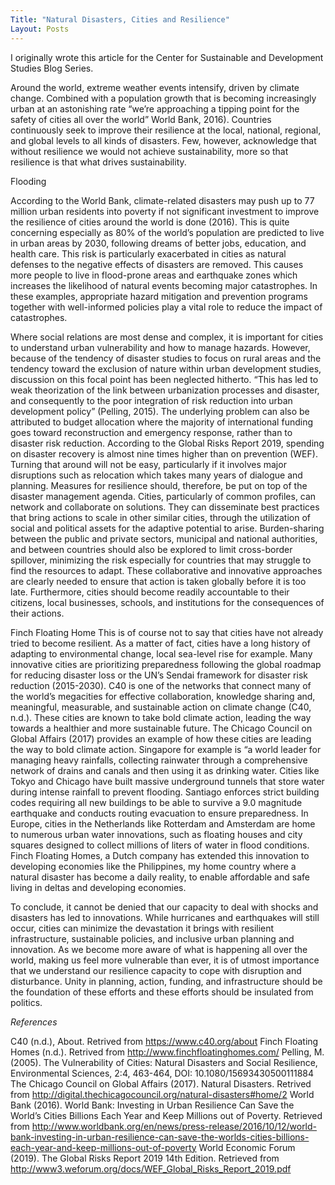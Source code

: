 ```yaml
---
Title: "Natural Disasters, Cities and Resilience"
Layout: Posts
---
```


I originally wrote this article for the Center for Sustainable and Development Studies Blog Series.

Around the world, extreme weather events intensify, driven by climate change. 
Combined with a population growth that is becoming increasingly urban at an astonishing rate “we’re approaching a tipping point for
the safety of cities all over the world” World Bank, 2016). Countries continuously seek to improve their resilience at the local, 
national, regional, and global levels to all kinds of disasters. Few, however, acknowledge that without resilience we would not achieve 
sustainability, more so that resilience is that what drives sustainability. 

Flooding

According to the World Bank, climate-related disasters may push up to 77 million urban residents into poverty if not significant investment 
to improve the resilience of cities around the world is done (2016). This is quite concerning especially as 80% of the world’s population are 
predicted to live in urban areas by 2030, following dreams of better jobs, education, and health care. This risk is particularly exacerbated 
in cities as natural defenses to the negative effects of disasters are removed. This causes more people to live in flood-prone areas and earthquake 
zones which increases the likelihood of natural events becoming major catastrophes. In these examples, appropriate hazard mitigation and prevention 
programs together with well-informed policies play a vital role to reduce the impact of catastrophes.

Where social relations are most dense and complex, it is important for cities to understand urban vulnerability and how to manage hazards. 
However, because of the tendency of disaster studies to focus on rural areas and the tendency toward the exclusion of nature within urban development 
studies, discussion on this focal point has been neglected hitherto. “This has led to weak theorization of the link between urbanization processes 
and disaster, and consequently to the poor integration of risk reduction into urban development policy” (Pelling, 2015). 
The underlying problem can also be attributed to budget allocation where the majority of international funding goes toward 
reconstruction and emergency response, rather than to disaster risk reduction. According to the Global Risks Report 2019, 
spending on disaster recovery is almost nine times higher than on prevention (WEF). Turning that around will not be easy, 
particularly if it involves major disruptions such as relocation which takes many years of dialogue and planning. 
Measures for resilience should, therefore, be put on top of the disaster management agenda. Cities, particularly of common profiles, can network and 
collaborate on solutions. They can disseminate best practices that bring actions to scale in other similar cities, through the utilization of social 
and political assets for the adaptive potential to arise. Burden-sharing between the public and private sectors, municipal and national authorities, 
and between countries should also be explored to limit cross-border spillover, minimizing the risk especially for countries that may struggle to 
find the resources to adapt. These collaborative and innovative approaches are clearly needed to ensure that action is taken globally before 
it is too late. Furthermore, cities should become readily accountable to their citizens, local businesses, schools, and institutions for the
consequences of their actions.

Finch Floating Home
This is of course not to say that cities have not already tried to become resilient. As a matter of fact, cities have a long history of adapting to environmental change, local sea-level rise for example. Many innovative cities are prioritizing preparedness following the global roadmap for reducing disaster loss or the UN’s Sendai framework for disaster risk reduction (2015-2030). C40 is one of the networks that connect many of the world’s megacities for effective collaboration, knowledge sharing and, meaningful, measurable, and sustainable action on climate change (C40, n.d.). These cities are known to take bold climate action, leading the way towards a healthier and more sustainable future.  The Chicago Council on Global Affairs (2017) provides an example of how these cities are leading the way to bold climate action. Singapore for example is “a world leader for managing heavy rainfalls, collecting rainwater through a comprehensive network of drains and canals and then using it as drinking water. Cities like Tokyo and Chicago have built massive underground tunnels that store water during intense rainfall to prevent flooding. Santiago enforces strict building codes requiring all new buildings to be able to survive a 9.0 magnitude earthquake and conducts routing evacuation to ensure preparedness. In Europe, cities in the Netherlands like Rotterdam and Amsterdam are home to numerous urban water innovations, such as floating houses and city squares designed to collect millions of liters of water in flood conditions. Finch Floating Homes,  a Dutch company has extended this innovation to developing economies like the Philippines, my home country where a natural disaster has become a daily reality, to enable affordable and safe living in deltas and developing economies.

To conclude, it cannot be denied that our capacity to deal with shocks and disasters has led to innovations. While hurricanes and earthquakes will still occur, cities can minimize the devastation it brings with resilient infrastructure, sustainable policies, and inclusive urban planning and innovation. As we become more aware of what is happening all over the world, making us feel more vulnerable than ever, it is of utmost importance that we understand our resilience capacity to cope with disruption and disturbance. Unity in planning, action, funding, and infrastructure should be the foundation of these efforts and these efforts should be insulated from politics.

*References*

C40 (n.d.), About. Retrived from https://www.c40.org/about
Finch Floating Homes (n.d.). Retrived from http://www.finchfloatinghomes.com/
Pelling, M. (2005). The Vulnerability of Cities: Natural Disasters and Social Resilience, Environmental Sciences, 2:4, 463-464, DOI: 10.1080/15693430500111884
The Chicago Council on Global Affairs (2017). Natural Disasters. Retrived from http://digital.thechicagocouncil.org/natural-disasters#home/2
World Bank (2016). World Bank: Investing in Urban Resilience Can Save the World’s Cities Billions Each Year and Keep Millions out of Poverty. Retrieved from http://www.worldbank.org/en/news/press-release/2016/10/12/world-bank-investing-in-urban-resilience-can-save-the-worlds-cities-billions-each-year-and-keep-millions-out-of-poverty
World Economic Forum (2019). The Global Risks Report 2019 14th Edition. Retrieved from http://www3.weforum.org/docs/WEF_Global_Risks_Report_2019.pdf

